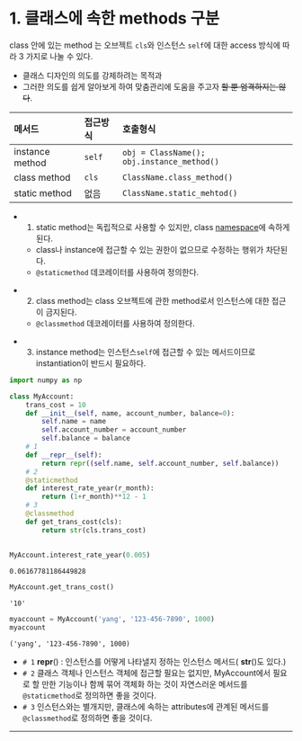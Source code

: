 # 1. 클래스에 속한 methods 구분

class 안에 있는 method 는 오브젝트 `cls`와 인스턴스 `self`에 대한 access 방식에 따라 3 가지로 나눌 수 있다.  

<ul>
<li> 클래스 디자인의 의도를 강제하려는 목적과 </li>
<li> 그러한 의도를 쉽게 알아보게 하여 맞춤관리에 도움을 주고자 <s>할 뿐 엄격하지는 않다</s>. </li>
</ul>  

|메서드|접근방식|호출형식|
|:--|:--|:--|
|instance method|`self`|`obj = ClassName(); obj.instance_method()`|
|class method|`cls`| `ClassName.class_method()`|
|static method|없음 | `ClassName.static_mehtod()`|

- 1) static method는 독립적으로 사용할 수 있지만, class [namespace](./namespace.md)에 속하게 된다.
    - class나 instance에 접근할 수 있는 권한이 없으므로 수정하는 행위가 차단된다.
    - `@staticmethod` 데코레이터를 사용하여 정의한다.
+ 2) class method는 class 오브젝트에 관한 method로서 인스턴스에 대한 접근이 금지된다.
    - `@classmethod` 데코레이터를 사용하여  정의한다.
* 3) instance method는 인스턴스`self`에 접근할 수 있는 메서드이므로 instantiation이 반드시 필요하다.


```python
import numpy as np

class MyAccount:
    trans_cost = 10
    def __init__(self, name, account_number, balance=0):
        self.name = name
        self.account_number = account_number
        self.balance = balance
    # 1    
    def __repr__(self):
        return repr((self.name, self.account_number, self.balance))
    # 2
    @staticmethod    
    def interest_rate_year(r_month):
        return (1+r_month)**12 - 1
    # 3
    @classmethod
    def get_trans_cost(cls):
        return str(cls.trans_cost)
        
    
MyAccount.interest_rate_year(0.005)
```
    0.06167781186449828

```python
MyAccount.get_trans_cost()
```

    '10'


```python
myaccount = MyAccount('yang', '123-456-7890', 1000)
myaccount
```




    ('yang', '123-456-7890', 1000)



- `# 1` __repr__() : 인스턴스를 어떻게 나타낼지 정하는 인스턴스 메서드( __str__()도 있다.) 
- `# 2` 클래스 객체나 인스턴스 객체에 접근할 필요는 없지만, MyAccount에서 필요로 할 만한 기능이나 
    함께 묶어 객체화 하는 것이 자연스러운 메서드를 `@staticmethod`로 정의하면 좋을 것이다.
- `# 3` 인스턴스와는 별개지만, 클래스에 속하는 attributes에 관계된 메서드를 `@classmethod`로 
    정의하면 좋을 것이다.
    
---
